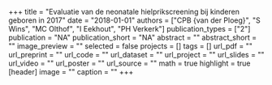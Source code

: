 +++
title = "Evaluatie van de neonatale hielprikscreening bij kinderen geboren in 2017"
date = "2018-01-01"
authors = ["CPB {van der Ploeg}", "S Wins", "MC Olthof", "I Eekhout", "PH Verkerk"]
publication_types = ["2"]
publication = "NA"
publication_short = "NA"
abstract = ""
abstract_short = ""
image_preview = ""
selected = false
projects = []
tags = []
url_pdf = ""
url_preprint = ""
url_code = ""
url_dataset = ""
url_project = ""
url_slides = ""
url_video = ""
url_poster = ""
url_source = ""
math = true
highlight = true
[header]
image = ""
caption = ""
+++

